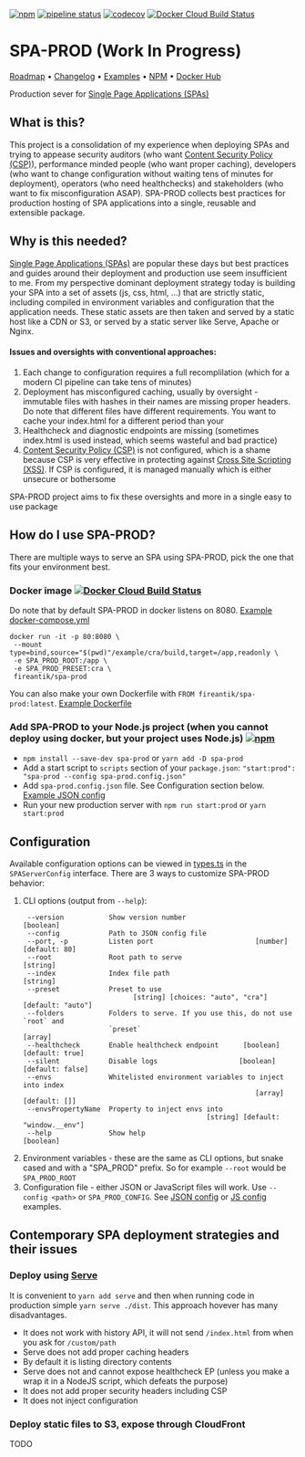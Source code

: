 [![npm](https://img.shields.io/npm/v/spa-prod.svg)](https://www.npmjs.com/package/spa-prod) [![pipeline status](https://gitlab.com/jkelin/spa-prod/badges/master/pipeline.svg)](https://gitlab.com/jkelin/spa-prod/pipelines) [![codecov](https://codecov.io/gh/jkelin/spa-prod/branch/master/graph/badge.svg)](https://codecov.io/gh/jkelin/spa-prod) [![Docker Cloud Build Status](https://img.shields.io/docker/cloud/build/fireantik/spa-prod.svg)](https://hub.docker.com/r/fireantik/spa-prod)

# SPA-PROD (Work In Progress)

[Roadmap](/docs/roadmap.md) • [Changelog](/docs/changelog.md) • [Examples](/example) • [NPM](https://www.npmjs.com/package/spa-prod) • [Docker Hub](https://hub.docker.com/r/fireantik/spa-prod)

Production sever for [Single Page Applications (SPAs)](https://en.wikipedia.org/wiki/Single-page_application)

## What is this?

This project is a consolidation of my experience when deploying SPAs and trying to appease security auditors (who want [Content Security Policy (CSP)](https://developer.mozilla.org/en-US/docs/Web/HTTP/CSP)), performance minded people (who want proper caching), developers (who want to change configuration without waiting tens of minutes for deployment), operators (who need healthchecks) and stakeholders (who want to fix misconfiguration ASAP). SPA-PROD collects best practices for production hosting of SPA applications into a single, reusable and extensible package.

## Why is this needed?

[Single Page Applications (SPAs)](https://en.wikipedia.org/wiki/Single-page_application) are popular these days but best practices and guides around their deployment and production use seem insufficient to me. From my perspective dominant deployment strategy today is building your SPA into a set of assets (js, css, html, ...) that are strictly static, including compiled in environment variables and configuration that the application needs. These static assets are then taken and served by a static host like a CDN or S3, or served by a static server like Serve, Apache or Nginx.

#### Issues and oversights with conventional approaches:

1. Each change to configuration requires a full recomplilation (which for a modern CI pipeline can take tens of minutes)
2. Deployment has misconfigured caching, usually by oversight - immutable files with hashes in their names are missing proper headers. Do note that different files have different requirements. You want to cache your index.html for a different period than your
3. Healthcheck and diagnostic endpoints are missing (sometimes index.html is used instead, which seems wasteful and bad practice)
4. [Content Security Policy (CSP)](https://developer.mozilla.org/en-US/docs/Web/HTTP/CSP) is not configured, which is a shame because CSP is very effective in protecting against [Cross Site Scripting (XSS)](https://cs.wikipedia.org/wiki/Cross-site_scripting). If CSP is configured, it is managed manually which is either unsecure or bothersome

SPA-PROD project aims to fix these oversights and more in a single easy to use package

## How do I use SPA-PROD?

There are multiple ways to serve an SPA using SPA-PROD, pick the one that fits your environment best.

### Docker image [![Docker Cloud Build Status](https://img.shields.io/docker/cloud/build/fireantik/spa-prod.svg)](https://hub.docker.com/r/fireantik/spa-prod)

Do note that by default SPA-PROD in docker listens on 8080. [Example docker-compose.yml](/example/docker-compose.yml)

```
docker run -it -p 80:8080 \
 --mount type=bind,source="$(pwd)"/example/cra/build,target=/app,readonly \
 -e SPA_PROD_ROOT:/app \
 -e SPA_PROD_PRESET:cra \
 fireantik/spa-prod
```

You can also make your own Dockerfile with `FROM fireantik/spa-prod:latest`. [Example Dockerfile](/example/Dockerfile)

### Add SPA-PROD to your Node.js project (when you cannot deploy using docker, but your project uses Node.js) [![npm](https://img.shields.io/npm/v/spa-prod.svg)](https://www.npmjs.com/package/spa-prod)

- `npm install --save-dev spa-prod` or `yarn add -D spa-prod`
- Add a start script to `scripts` section of your `package.json`: `"start:prod": "spa-prod --config spa-prod.config.json"`
- Add `spa-prod.config.json` file. See Configuration section below. [Example JSON config](/example/config.json)
- Run your new production server with `npm run start:prod` or `yarn start:prod`

## Configuration

Available configuration options can be viewed in [types.ts](/src/types.ts) in the `SPAServerConfig` interface. There are 3 ways to customize SPA-PROD behavior:

1. CLI options (output from `--help`):
   ```
    --version           Show version number                              [boolean]
    --config            Path to JSON config file
    --port, -p          Listen port                         [number] [default: 80]
    --root              Root path to serve                                [string]
    --index             Index file path                                   [string]
    --preset            Preset to use
                              [string] [choices: "auto", "cra"] [default: "auto"]
    --folders           Folders to serve. If you use this, do not use `root` and
                        `preset`                                           [array]
    --healthcheck       Enable healthcheck endpoint      [boolean] [default: true]
    --silent            Disable logs                    [boolean] [default: false]
    --envs              Whitelisted environment variables to inject into index
                                                            [array] [default: []]
    --envsPropertyName  Property to inject envs into
                                                [string] [default: "window.__env"]
    --help              Show help                                        [boolean]
   ```
2. Environment variables - these are the same as CLI options, but snake cased and with a "SPA_PROD" prefix. So for example `--root` would be `SPA_PROD_ROOT`
3. Configuration file - either JSON or JavaScript files will work. Use `--config <path>` or `SPA_PROD_CONFIG`. See [JSON config](/example/config.json) or [JS config](/example/config.js) examples.

## Contemporary SPA deployment strategies and their issues

### Deploy using [Serve](https://www.npmjs.com/package/serve)

It is convenient to `yarn add serve` and then when running code in production simple `yarn serve ./dist`. This approach hovever has many disadvantages.

- It does not work with history API, it will not send `/index.html` from when you ask for `/custom/path`
- Serve does not add proper caching headers
- By default it is listing directory contents
- Serve does not and cannot expose healthcheck EP (unless you make a wrap it in a NodeJS script, which defeats the purpose)
- It does not add proper security headers including CSP
- It does not inject configuration

### Deploy static files to S3, expose through CloudFront

TODO
